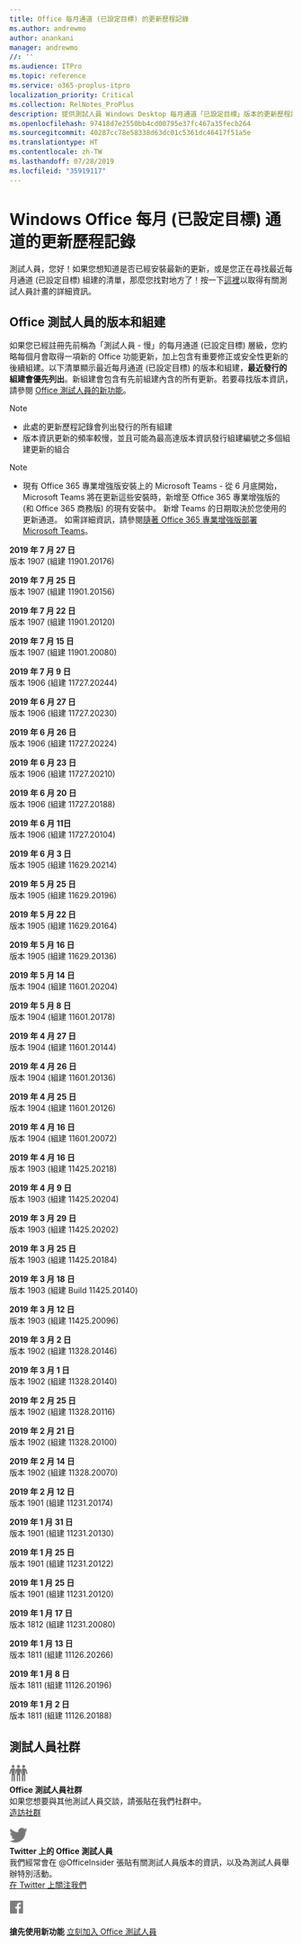 ```yaml
---
title: Office 每月通道 (已設定目標) 的更新歷程記錄
ms.author: andrewmo
author: anankani
manager: andrewmo
//: ''
ms.audience: ITPro
ms.topic: reference
ms.service: o365-proplus-itpro
localization_priority: Critical
ms.collection: RelNotes_ProPlus
description: 提供測試人員 Windows Desktop 每月通道「已設定目標」版本的更新歷程記錄
ms.openlocfilehash: 97418d7e2550bb4cd00795e37fc467a35fecb264
ms.sourcegitcommit: 40287cc78e58338d63dc01c5361dc46417f51a5e
ms.translationtype: HT
ms.contentlocale: zh-TW
ms.lasthandoff: 07/28/2019
ms.locfileid: "35919117"
---
```

# <a name="update-history-for-office-monthly-targeted-channel-for-windows"></a>Windows Office 每月 (已設定目標) 通道的更新歷程記錄

測試人員，您好！如果您想知道是否已經安裝最新的更新，或是您正在尋找最近每月通道 (已設定目標) 組建的清單，那麼您找對地方了！按一下[這裡](https://insider.office.com/)以取得有關測試人員計畫的詳細資訊。

## <a name="office-insider-versions-and-builds"></a>Office 測試人員的版本和組建

如果您已經註冊先前稱為「測試人員 - 慢」的每月通道 (已設定目標) 層級，您約略每個月會取得一項新的 Office 功能更新，加上包含有重要修正或安全性更新的後續組建。以下清單顯示最近每月通道 (已設定目標) 的版本和組建，**最近發行的組建會優先列出**。新組建會包含有先前組建內含的所有更新。若要尋找版本資訊，請參閱 [Office 測試人員的新功能](https://support.office.com/zh-TW/article/what-s-new-for-office-insiders-c152d1e2-96ff-4ce9-8c14-e74e13847a24)。

> [!NOTE]
> - 此處的更新歷程記錄會列出發行的所有組建
> - 版本資訊更新的頻率較慢，並且可能為最高達版本資訊發行組建編號之多個組建更新的組合

 > [!NOTE]
> - 現有 Office 365 專業增強版安裝上的 Microsoft Teams - 從 6 月底開始，Microsoft Teams 將在更新這些安裝時，新增至 Office 365 專業增強版的 (和 Office 365 商務版) 的現有安裝中。 新增 Teams 的日期取決於您使用的更新通道。 如需詳細資訊，請參閱[隨著 Office 365 專業增強版部署 Microsoft Teams](https://docs.microsoft.com/zh-TW/deployoffice/teams-install)。

[//]: # (請勿移除)

**2019 年 7 月 27 日**<br/>
版本 1907 (組建 11901.20176)<br/>

**2019 年 7 月 25 日**<br/>
版本 1907 (組建 11901.20156)<br/>

**2019 年 7 月 22 日**<br/>
版本 1907 (組建 11901.20120)<br/>

**2019 年 7 月 15 日**<br/>
版本 1907 (組建 11901.20080)<br/>

**2019 年 7 月 9 日**<br/>
版本 1906 (組建 11727.20244)<br/>

**2019 年 6 月 27 日**<br/>
版本 1906 (組建 11727.20230)<br/>

**2019 年 6 月 26 日**<br/>
版本 1906 (組建 11727.20224)<br/>

**2019 年 6 月 23 日**<br/>
版本 1906 (組建 11727.20210)<br/>

**2019 年 6 月 20 日**<br/>
版本 1906 (組建 11727.20188)<br/>

**2019 年 6 月 11日**<br/>
版本 1906 (組建 11727.20104)<br/>

**2019 年 6 月 3 日**<br/>
版本 1905 (組建 11629.20214)<br/>

**2019 年 5 月 25 日**<br/>
版本 1905 (組建 11629.20196)<br/>

**2019 年 5 月 22 日**<br/> 版本 1905 (組建 11629.20164)<br/>

**2019 年 5 月 16 日**<br/>
版本 1905 (組建 11629.20136)<br/>

**2019 年 5 月 14 日**<br/>
版本 1904 (組建 11601.20204)<br/>

**2019 年 5 月 8 日**<br/>
版本 1904 (組建 11601.20178)<br/>

**2019 年 4 月 27 日**<br/>
版本 1904 (組建 11601.20144)<br/>

**2019 年 4 月 26 日**<br/>
版本 1904 (組建 11601.20136)<br/>

**2019 年 4 月 25 日**<br/>
版本 1904 (組建 11601.20126)<br/>

**2019 年 4 月 16 日**<br/>
版本 1904 (組建 11601.20072)<br/>

**2019 年 4 月 16 日**<br/>
版本 1903 (組建 11425.20218)<br/>

**2019 年 4 月 9 日**<br/>
版本 1903 (組建 11425.20204)<br/>

**2019 年 3 月 29 日**<br/> 版本 1903 (組建 11425.20202)<br/>

**2019 年 3 月 25 日**<br/> 版本 1903 (組建 11425.20184)<br/>

**2019 年 3 月 18 日**<br/> 版本 1903 (組建 Build 11425.20140)<br/>

**2019 年 3 月 12 日**<br/> 版本 1903 (組建 11425.20096)<br/>

**2019 年 3 月 2 日**<br/> 版本 1902 (組建 11328.20146)<br/>

**2019 年 3 月 1 日**<br/> 版本 1902 (組建 11328.20140)<br/>

**2019 年 2 月 25 日**<br/> 版本 1902 (組建 11328.20116)<br/>

**2019 年 2 月 21 日**<br/> 版本 1902 (組建 11328.20100)<br/>

**2019 年 2 月 14 日**<br/> 版本 1902 (組建 11328.20070)<br/>

**2019 年 2 月 12 日**<br/> 版本 1901 (組建 11231.20174)<br/>

**2019 年 1 月 31 日**<br/> 版本 1901 (組建 11231.20130)<br/> 

**2019 年 1 月 25 日**<br/> 版本 1901 (組建 11231.20122)<br/> 

**2019 年 1 月 25 日**<br/> 版本 1901 (組建 11231.20120)<br/> 

**2019 年 1 月 17 日**<br/> 版本 1812 (組建 11231.20080)<br/> 

**2019 年 1 月 13 日**<br/> 版本 1811 (組建 11126.20266)<br/>

**2019 年 1 月 8 日**<br/> 版本 1811 (組建 11126.20196)<br/> 

**2019 年 1 月 2 日**<br/> 版本 1811 (組建 11126.20188)<br/> 


## <a name="insider-community"></a>測試人員社群

![影像顯示測試人員社群。 ](images/insidercommunity.png)<br/>
**Office 測試人員社群**<br/> 如果您想要與其他測試人員交談，請張貼在我們社群中。<br/> 
[造訪社群](https://go.microsoft.com/fwlink/?linkid=843493)<br/> 

![影像顯示 Twitter 圖示。 ](images/twitter.png)<br/>
**Twitter 上的 Office 測試人員**<br/> 我們經常會在 @OfficeInsider 張貼有關測試人員版本的資訊，以及為測試人員舉辦特別活動。<br/> 
[在 Twitter 上關注我們](https://go.microsoft.com/fwlink/?linkid=717717)<br/> 

[
  ![影像顯示 Facebook 圖示。](images/facebook.png)](https://www.facebook.com/sharer.php?u=https://support.office.com/zh-TW/article/Update-history-for-Office-Insider-for-Windows-desktop-64bbb317-972a-4933-8b82-cc866f0b067c)       


**搶先使用新功能**
[立刻加入 Office 測試人員](https://insider.office.com/)
